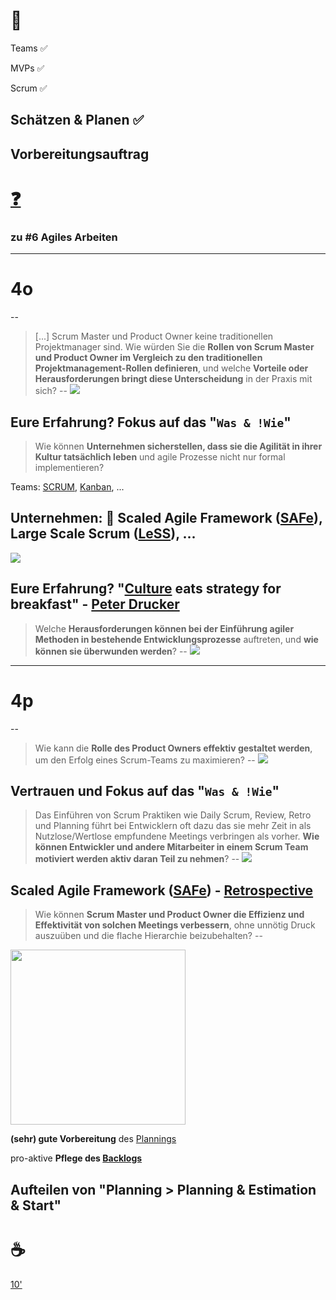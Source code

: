 # 🎯

Teams ✅

MVPs ✅

Scrum ✅

Schätzen & Planen ✅
---

## Vorbereitungsauftrag 

# [❓](https://moodle.bfh.ch/mod/forum/discuss.php?d=151329)

### zu #6 Agiles Arbeiten
---
# 4o
--
> [...] Scrum Master und Product Owner keine traditionellen Projektmanager sind. Wie würden Sie die **Rollen von Scrum Master und Product Owner im Vergleich zu den traditionellen Projektmanagement-Rollen definieren**, und welche **Vorteile oder Herausforderungen bringt diese Unterscheidung** in der Praxis mit sich?
--
[![](https://scaledagileframework.com/wp-content/uploads/2022/10/Product-Owner_F01-1.svg)](https://scaledagileframework.com/product-owner/)

Eure Erfahrung? Fokus auf das "`Was & !Wie`"
--
> Wie können **Unternehmen sicherstellen, dass sie die Agilität in ihrer Kultur tatsächlich leben** und agile Prozesse nicht nur formal implementieren?

Teams: [SCRUM](https://scaledagileframework.com/safe-scrum/), [Kanban](https://scaledagileframework.com/safe-team-kanban/), ...

Unternehmen: 🔭 **S**caled **A**gile **F**ram**e**work ([SAFe](https://scaledagileframework.com)), **L**arg**e** **S**cale **S**crum ([LeSS](https://www.atlassian.com/de/agile/agile-at-scale/less)), ...
--
[![](https://scaledagileframework.com/wp-content/uploads/2022/10/Measure_and_Grow_F02_WEB-1.png)](https://scaledagileframework.com/measure-and-grow/)

Eure Erfahrung? "[Culture](https://scaledagileframework.com/safe-core-values/) eats strategy for breakfast" - [Peter Drucker](https://kunveno.de/blog/unternehmenskultur-uebertrumpft-strategie)
--
> Welche **Herausforderungen können bei der Einführung agiler Methoden in bestehende Entwicklungsprozesse** auftreten, und **wie können sie überwunden werden**?
--
[![](https://scaledagileframework.com/wp-content/uploads/2023/09/Implementation-Roadmap_6.0-1.png)](https://scaledagileframework.com/implementation-roadmap/)
---
# 4p
--
> Wie kann die **Rolle des Product Owners effektiv gestaltet werden**, um den Erfolg eines Scrum-Teams zu maximieren?
--
[![](https://scaledagileframework.com/wp-content/uploads/2022/10/Product-Owner_F01-1.svg)](https://scaledagileframework.com/product-owner/)

Vertrauen und Fokus auf das "`Was & !Wie`"
--
> Das Einführen von Scrum Praktiken wie Daily Scrum, Review, Retro und Planning führt bei Entwicklern oft dazu das sie mehr Zeit in als Nutzlose/Wertlose empfundene Meetings verbringen als vorher. **Wie können Entwickler und andere Mitarbeiter in einem Scrum Team motiviert werden aktiv daran Teil zu nehmen**?
--
[![](https://openpracticelibrary.github.io/opl-media/images/pirate-retro.png)](https://openpracticelibrary.com/practice/retrospectives/)

**S**caled **A**gile **F**ram**e**work ([SAFe](https://scaledagileframework.com)) - [Retrospective](https://scaledagileframework.com/iteration-retrospective/)
--
> Wie können **Scrum Master und Product Owner die Effizienz und Effektivität von solchen Meetings verbessern**, ohne unnötig Druck auszuüben und die flache Hierarchie beizubehalten?
--
<img src="https://scaledagileframework.com/wp-content/uploads/2022/11/Iteration_planning_F01.svg" width="280px">

**(sehr) gute Vorbereitung** des [Plannings](https://scaledagileframework.com/iteration-planning/)

pro-aktive **Pflege des [Backlogs](https://scaledagileframework.com/team-backlog/)**
 
Aufteilen von "Planning > **Planning & Estimation & Start**"
---
# ☕

[10'](https://youtu.be/DcvtwlM1aIE)